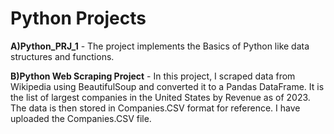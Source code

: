 # Python Projects
**A)Python_PRJ_1** -  The project implements the Basics of Python like data structures and functions.


**B)Python Web Scraping Project** - In this project, I scraped data from Wikipedia using BeautifulSoup and converted it to a Pandas DataFrame. It is the list of largest companies in the United States by Revenue as of 2023. The data is then stored in Companies.CSV format for reference. I have uploaded the Companies.CSV file.
